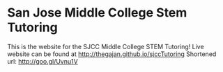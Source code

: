 # San Jose Middle College Stem Tutoring 
This is the website for the SJCC Middle College STEM Tutoring!
Live website can be found at http://thegajan.github.io/sjccTutoring
Shortened url: http://goo.gl/Uvnu1V
